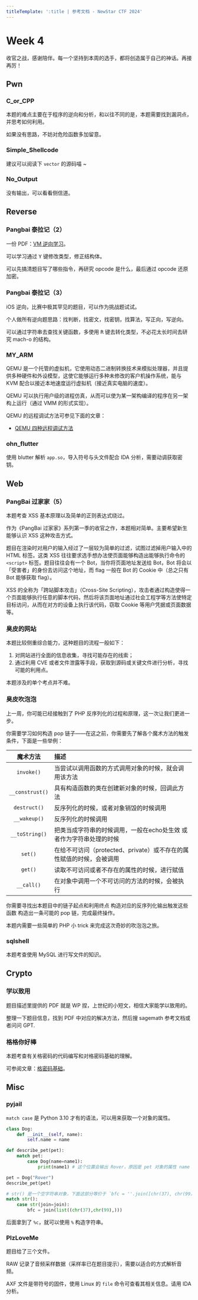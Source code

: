 ```yaml
---
titleTemplate: ':title | 参考文档 - NewStar CTF 2024'
---
```

<script setup>
import Container from '@/components/docs/Container.vue'
</script>

# Week 4

收官之战，感谢陪伴。每一个坚持到本周的选手，都将创造属于自己的神话。再接再厉！

## Pwn

### C_or_CPP

本题的难点主要在于程序的逆向和分析，和以往不同的是，本题需要找到漏洞点，并思考如何利用。

如果没有思路，不妨对危险函数多加留意。

### Simple_Shellcode

建议可以阅读下 `vector` 的源码喵 ~

### No_Output

没有输出，可以看看侧信道。

## Reverse

### Pangbai 泰拉记（2）

一份 PDF：[VM 逆向学习](http://www.giraffexiu.love/wp-content/uploads/2024/03/VM%E9%80%86%E5%90%91%E5%AD%A6%E4%B9%A0.pdf)。

可以学习通过 <kbd>Y</kbd> 键修改类型，修正结构体。

可以先搞清题目写了哪些指令，再研究 opcode 是什么，最后通过 opcode 还原加密。

### Pangbai 泰拉记（3）

iOS 逆向，比赛中极其罕见的题目，可以作为挑战题试试。

个人做所有逆向题思路：找判断，找密文，找密钥，找算法，写正向，写逆向。

可以通过字符串去查找关键函数，多使用 <kbd>R</kbd> 键去转化类型，不必花太长时间去研究 mach-o 的结构。

### MY_ARM

QEMU 是一个托管的虚拟机，它使用动态二进制转换技术来模拟处理器，并且提供多种硬件和外设模型，这使它能够运行多种未修改的客户机操作系统，能与 KVM 配合以接近本地速度运行虚拟机（接近真实电脑的速度）。

QEMU 可以执行用户级的进程仿真，从而可以使为某一架构编译的程序在另一架构上运行（通过 VMM 的形式实现）。

QEMU 的远程调试方法可参见下面的文章：

- [QEMU 四种远程调试方法](https://xz.aliyun.com/t/10214)

### ohn_flutter

使用 blutter 解析 `app.so`，导入符号与头文件配合 IDA 分析，需要动调获取密钥。

## Web

### PangBai 过家家（5）

<Container type='info'>

本题考查 XSS 基本原理以及简单的正则表达式绕过。
</Container>

作为《PangBai 过家家》系列第一季的收官之作，本题相对简单。主要希望新生能够认识 XSS 这种攻击方式。

题目在渲染时对用户的输入经过了一层较为简单的过滤，试图过滤掉用户输入中的 HTML 标签。这类 XSS 往往要求选手想办法使页面能够构造出能够执行命令的 `<script>` 标签。题目往往会有一个 Bot，当你将页面地址发送给 Bot，Bot 将会以「受害者」的身份去访问这个地址，而 flag 一般在 Bot 的 Cookie 中<span data-desc>（总之只有 Bot 能够获取 flag）</span>。

XSS 的全称为「跨站脚本攻击」<span data-desc>（Cross-Site Scripting）</span>，攻击者通过构造使得一个页面能够执行任意的脚本代码，然后将该页面地址通过社会工程学等方法使特定目标访问，从而在对方的设备上执行该代码，窃取 Cookie 等用户凭据或页面数据等。

### 臭皮的网站

本题比较侧重综合能力，这种题目的流程一般如下：

1. 对网站进行全面的信息收集，寻找可能存在的线索；
2. 通过利用 CVE 或者文件泄露等手段，获取到源码或关键文件进行分析，寻找可能的利用点。

本题涉及的单个考点并不难。

### 臭皮吹泡泡

上一周，你可能已经接触到了 PHP 反序列化的过程和原理，这一次让我们更进一步。

你需要学习如何构造 pop 链子——在这之前，你需要先了解各个魔术方法的触发条件，下面是一些举例：

| 魔术方法         | 描述 |
| :------------:  | :--- |
| `invoke()`      | 当尝试以调用函数的方式调用对象的时候，就会调用该方法 |
| `__construst()` | 具有构造函数的类在创建新对象的时候，回调此方法 |
| `destruct()`    | 反序列化的时候，或者对象销毁的时候调用 |
| `__wakeup()`    | 反序列化的时候调用 |
| `__toString()`  | 把类当成字符串的时候调用，一般在echo处生效 或者作为字符串处理的时候 |
| `set()`         | 在给不可访问<span data-desc>（protected、private）</span>或不存在的属性赋值的时候，会被调用 |
| `get()`         | 读取不可访问或者不存在的属性的时候，进行赋值 |
| `__call()`      | 在对象中调用一个不可访问的方法的时候，会被执行 |

你需要寻找出本题目中的链子起点和利用终点 构造对应的反序列化输出触发这些函数 构造出一条可能的 pop 链，完成最终操作。

本题内需要一些简单的 PHP 小 trick 来完成这次奇妙的吹泡泡之旅。

### sqlshell

本题考查使用 MySQL 进行写文件的知识。

## Crypto

### 学以致用

题目描述里提供的 PDF 就是 WP 捏，上世纪的小短文，相信大家能学以致用的。

整理一下题目信息，找到 PDF 中对应的解决方法，然后搜 sagemath 参考文档或者问问 GPT.

### 格格你好棒

<Container type='info'>

本题考查有关格密码的代码编写和对格密码基础的理解。
</Container>

可参阅文章：[格密码基础](https://happy-superman.github.io/2024/08/02/2024-08-02-%E6%A0%BC%E5%AF%86%E7%A0%81%E7%9B%B8%E5%85%B3/index.html)。

## Misc

### pyjail

`match case` 是 Python 3.10 才有的语法，可以用来获取一个对象的属性。

```python
class Dog:
    def __init__(self, name):
        self.name = name

def describe_pet(pet):
    match pet:
        case Dog(name=name1):
            print(name1) # 这个位置会输出 Rover，原因是 pet 对象的属性 name 被传给了 name1

pet = Dog("Rover")
describe_pet(pet)

# str() 是一个空字符串对象，下面这部分等价于 `bfc = ''.join([chr(37), chr(99),])`，也就是 `bfc = %c`.
match str():
    case str(join=join):
        bfc = join(list((chr(37),chr(99),)))
```

后面拿到了 `%c`，就可以使用 `%` 构造字符串。

### PlzLoveMe

题目给了三个文件。

RAW 记录了音频采样数据（采样率已在题目提示），需要以适合的方式解析音频。

AXF 文件是带符号的固件，使用 Linux 的 `file` 命令可查看其相关信息。请用 IDA 分析。
